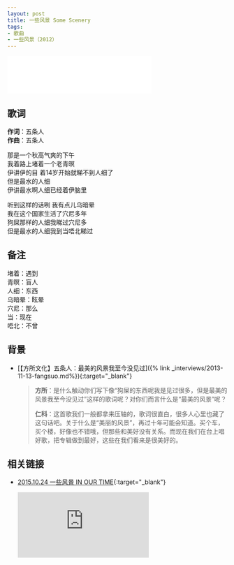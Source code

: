 ```yaml
---
layout: post
title: 一些风景 Some Scenery
tags:
- 歌曲
- 一些风景（2012）
---
```


<iframe frameborder="no" border="0" marginwidth="0" marginheight="0" width=330 height=86 src="//music.163.com/outchain/player?type=2&id=28587873&auto=1&height=66"></iframe>

## 歌词

**作词**：五条人  
**作曲**：五条人

那是一个秋高气爽的下午  
我着路上堵着一个老青暝  
伊讲伊的目 着14岁开始就睇不到人细了  
但是最水的人细  
伊讲最水啊人细已经着伊脑里

听到这样的话咧 我有点儿乌暗晕  
我在这个国家生活了穴尼多年  
狗屎那样的人细我睇过穴尼多  
但是最水的人细我到当唔北睇过

## 备注

堵着：遇到  
青暝：盲人  
人细：东西  
乌暗晕：眩晕  
穴尼：那么  
当：现在  
唔北：不曾

## 背景

* [【方所文化】五条人：最美的风景我至今没见过]({% link _interviews/2013-11-13-fangsuo.md%}){:target="_blank"}

  > **方所**：是什么触动你们写下像“狗屎的东西呢我是见过很多，但是最美的风景我至今没见过”这样的歌词呢？对你们而言什么是“最美的风景”呢？
  >
  > **仁科**：这首歌我们一般都拿来压轴的，歌词很直白，很多人心里也藏了这句话吧。关于什么是“美丽的风景”，再过十年可能会知道。买个车，买个楼，好像也不错哦，但那些和美好没有关系。而现在我们在台上唱好歌，把专辑做到最好，这些在我们看来是很美好的。

## 相关链接

* [2015.10.24 一些风景 IN OUR TIME](https://www.bilibili.com/video/BV1KZ4y1L7aj/){:target="_blank"}
  
  <div class="iframe-container"><iframe class="responsive-iframe" src="http://player.bilibili.com/player.html?aid=372437501&cid=245331530&page=14" frameborder="no" allowfullscreen="true"></iframe></div>